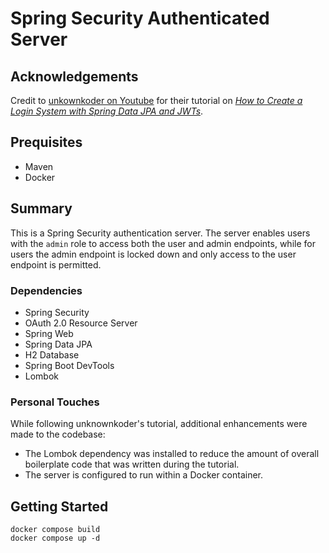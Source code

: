 # Spring Security Authenticated Server

## Acknowledgements

Credit to [unkownkoder on Youtube](https://www.youtube.com/@unknownkoder) for their tutorial on [_How to Create a Login System with Spring Data JPA and JWTs_](https://youtu.be/TeBt0Ike_Tk?si=ua8exzVlrdtlj9FD).

## Prequisites

- Maven
- Docker

## Summary

This is a Spring Security authentication server. The server enables users with the `admin` role to access both the user and admin endpoints, while for users the admin endpoint is locked down and only access to the user endpoint is permitted.

### Dependencies

- Spring Security
- OAuth 2.0 Resource Server
- Spring Web
- Spring Data JPA
- H2 Database
- Spring Boot DevTools
- Lombok

### Personal Touches

While following unknownkoder's tutorial, additional enhancements were made to the codebase:

- The Lombok dependency was installed to reduce the amount of overall boilerplate code that was written during the tutorial.
- The server is configured to run within a Docker container.

## Getting Started

```
docker compose build
docker compose up -d
```
